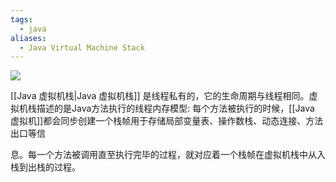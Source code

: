 ```yaml
---
tags:
  - java
aliases:
  - Java Virtual Machine Stack
---
```

![](https://imgconvert.csdnimg.cn/aHR0cHM6Ly91cGxvYWQtaW1hZ2VzLmppYW5zaHUuaW8vdXBsb2FkX2ltYWdlcy85NDQzNjUtOWQ0ZTM1OTcxMjllNDBkYS5wbmc?x-oss-process=image/format,png)

[[Java 虚拟机栈|Java 虚拟机栈]] 是线程私有的，它的生命周期与线程相同。虚拟机栈描述的是Java方法执行的线程内存模型: 每个方法被执行的时候，[[Java 虚拟机]]都会同步创建一个栈帧用于存储局部变量表、操作数栈、动态连接、方法出口等信

息。每一个方法被调用直至执行完毕的过程，就对应着一个栈帧在虚拟机栈中从入栈到出栈的过程。